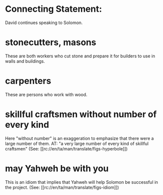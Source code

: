 # Connecting Statement:

David continues speaking to Solomon.

# stonecutters, masons

These are both workers who cut stone and prepare it for builders to use in walls and buildings.

# carpenters

These are persons who work with wood.

# skillful craftsmen without number of every kind

Here "without number" is an exaggeration to emphasize that there were a large number of them. AT: "a very large number of every kind of skillful craftsmen" (See: [[rc://en/ta/man/translate/figs-hyperbole]])

# may Yahweh be with you

This is an idiom that implies that Yahweh will help Solomon be successful in the project. (See: [[rc://en/ta/man/translate/figs-idiom]])